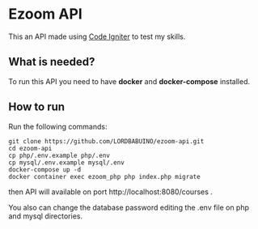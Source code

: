 # Ezoom API

This an API made using [Code Igniter](https://codeigniter.com) to test my skills.

## What is needed?

To run this API you need to have **docker** and **docker-compose** installed.

## How to run

Run the following commands:

```shell
git clone https://github.com/LORDBABUINO/ezoom-api.git
cd ezoom-api
cp php/.env.example php/.env
cp mysql/.env.example mysql/.env
docker-compose up -d
docker container exec ezoom_php php index.php migrate
```

then API will available on port http://localhost:8080/courses .

You also can change the database password editing the .env file on php and mysql directories.

